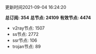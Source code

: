 更新时间2021-09-04 16:24:20

**总订阅: 354**
**总节点: 24109**
**有效节点: 4474**
- v2ray节点: 1507
- ss节点: 2772
- ssr节点: 106
- trojan节点: 89
